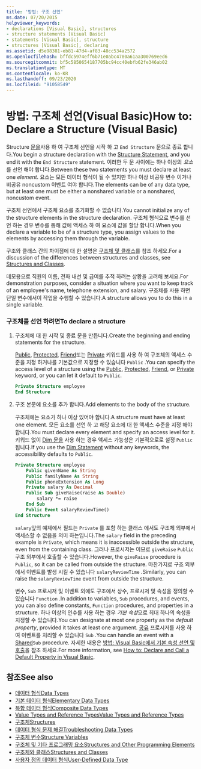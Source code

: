 ```yaml
---
title: '방법: 구조 선언'
ms.date: 07/20/2015
helpviewer_keywords:
- declarations [Visual Basic], structures
- structure statements [Visual Basic]
- statements [Visual Basic], structure
- structures [Visual Basic], declaring
ms.assetid: d5e98381-eb81-47d4-af83-48cc534a2572
ms.openlocfilehash: bffdc5974eff6b71e0abc4780a61aa300769eed6
ms.sourcegitcommit: bf5c5850654187705bc94cc40ebfb62fe346ab02
ms.translationtype: MT
ms.contentlocale: ko-KR
ms.lasthandoff: 09/23/2020
ms.locfileid: "91058549"
---
```

# <a name="how-to-declare-a-structure-visual-basic"></a><span data-ttu-id="4403b-102">방법: 구조체 선언(Visual Basic)</span><span class="sxs-lookup"><span data-stu-id="4403b-102">How to: Declare a Structure (Visual Basic)</span></span>

<span data-ttu-id="4403b-103">Structure [문을](../../../language-reference/statements/structure-statement.md)사용 하 여 구조체 선언을 시작 하 고 `End Structure` 문으로 종료 합니다.</span><span class="sxs-lookup"><span data-stu-id="4403b-103">You begin a structure declaration with the [Structure Statement](../../../language-reference/statements/structure-statement.md), and you end it with the `End Structure` statement.</span></span> <span data-ttu-id="4403b-104">이러한 두 문 사이에는 하나 이상의 *요소*를 선언 해야 합니다.</span><span class="sxs-lookup"><span data-stu-id="4403b-104">Between these two statements you must declare at least one *element*.</span></span> <span data-ttu-id="4403b-105">요소는 모든 데이터 형식이 될 수 있지만 하나 이상 비공유 변수 이거나 비공유 noncustom 이벤트 여야 합니다.</span><span class="sxs-lookup"><span data-stu-id="4403b-105">The elements can be of any data type, but at least one must be either a nonshared variable or a nonshared, noncustom event.</span></span>  
  
 <span data-ttu-id="4403b-106">구조체 선언에서 구조체 요소를 초기화할 수 없습니다.</span><span class="sxs-lookup"><span data-stu-id="4403b-106">You cannot initialize any of the structure elements in the structure declaration.</span></span> <span data-ttu-id="4403b-107">구조체 형식으로 변수를 선언 하는 경우 변수를 통해 값에 액세스 하 여 요소에 값을 할당 합니다.</span><span class="sxs-lookup"><span data-stu-id="4403b-107">When you declare a variable to be of a structure type, you assign values to the elements by accessing them through the variable.</span></span>  
  
 <span data-ttu-id="4403b-108">구조와 클래스 간의 차이점에 대 한 설명은 [구조체 및 클래스](structures-and-classes.md)를 참조 하세요.</span><span class="sxs-lookup"><span data-stu-id="4403b-108">For a discussion of the differences between structures and classes, see [Structures and Classes](structures-and-classes.md).</span></span>  
  
 <span data-ttu-id="4403b-109">데모용으로 직원의 이름, 전화 내선 및 급여를 추적 하려는 상황을 고려해 보세요.</span><span class="sxs-lookup"><span data-stu-id="4403b-109">For demonstration purposes, consider a situation where you want to keep track of an employee's name, telephone extension, and salary.</span></span> <span data-ttu-id="4403b-110">구조체를 사용 하면 단일 변수에서이 작업을 수행할 수 있습니다.</span><span class="sxs-lookup"><span data-stu-id="4403b-110">A structure allows you to do this in a single variable.</span></span>  
  
### <a name="to-declare-a-structure"></a><span data-ttu-id="4403b-111">구조체를 선언 하려면</span><span class="sxs-lookup"><span data-stu-id="4403b-111">To declare a structure</span></span>  
  
1. <span data-ttu-id="4403b-112">구조체에 대 한 시작 및 종료 문을 만듭니다.</span><span class="sxs-lookup"><span data-stu-id="4403b-112">Create the beginning and ending statements for the structure.</span></span>  
  
     <span data-ttu-id="4403b-113">[Public](../../../language-reference/modifiers/public.md), [Protected](../../../language-reference/modifiers/protected.md), [Friend](../../../language-reference/modifiers/friend.md)또는 [Private](../../../language-reference/modifiers/private.md) 키워드를 사용 하 여 구조체의 액세스 수준을 지정 하거나를 기본값으로 지정할 수 있습니다 `Public` .</span><span class="sxs-lookup"><span data-stu-id="4403b-113">You can specify the access level of a structure using the [Public](../../../language-reference/modifiers/public.md), [Protected](../../../language-reference/modifiers/protected.md), [Friend](../../../language-reference/modifiers/friend.md), or [Private](../../../language-reference/modifiers/private.md) keyword, or you can let it default to `Public`.</span></span>  
  
    ```vb  
    Private Structure employee  
    End Structure  
    ```  
  
2. <span data-ttu-id="4403b-114">구조 본문에 요소를 추가 합니다.</span><span class="sxs-lookup"><span data-stu-id="4403b-114">Add elements to the body of the structure.</span></span>  
  
     <span data-ttu-id="4403b-115">구조체에는 요소가 하나 이상 있어야 합니다.</span><span class="sxs-lookup"><span data-stu-id="4403b-115">A structure must have at least one element.</span></span> <span data-ttu-id="4403b-116">모든 요소를 선언 하 고 해당 요소에 대 한 액세스 수준을 지정 해야 합니다.</span><span class="sxs-lookup"><span data-stu-id="4403b-116">You must declare every element and specify an access level for it.</span></span> <span data-ttu-id="4403b-117">키워드 없이 [Dim 문을](../../../language-reference/statements/dim-statement.md) 사용 하는 경우 액세스 가능성은 기본적으로로 설정 `Public` 됩니다.</span><span class="sxs-lookup"><span data-stu-id="4403b-117">If you use the [Dim Statement](../../../language-reference/statements/dim-statement.md) without any keywords, the accessibility defaults to `Public`.</span></span>  
  
    ```vb  
    Private Structure employee  
        Public givenName As String  
        Public familyName As String  
        Public phoneExtension As Long  
        Private salary As Decimal  
        Public Sub giveRaise(raise As Double)  
            salary *= raise  
        End Sub  
        Public Event salaryReviewTime()  
    End Structure  
    ```  
  
     <span data-ttu-id="4403b-118">`salary`앞의 예제에서 필드는 `Private` 를 포함 하는 클래스 에서도 구조체 외부에서 액세스할 수 없음을 의미 하는입니다.</span><span class="sxs-lookup"><span data-stu-id="4403b-118">The `salary` field in the preceding example is `Private`, which means it is inaccessible outside the structure, even from the containing class.</span></span> <span data-ttu-id="4403b-119">그러나 프로시저는 이므로 `giveRaise` `Public` 구조 외부에서 호출할 수 있습니다.</span><span class="sxs-lookup"><span data-stu-id="4403b-119">However, the `giveRaise` procedure is `Public`, so it can be called from outside the structure.</span></span> <span data-ttu-id="4403b-120">마찬가지로 구조 외부에서 이벤트를 발생 시킬 수 있습니다 `salaryReviewTime` .</span><span class="sxs-lookup"><span data-stu-id="4403b-120">Similarly, you can raise the `salaryReviewTime` event from outside the structure.</span></span>  
  
     <span data-ttu-id="4403b-121">변수, `Sub` 프로시저 및 이벤트 외에도 구조에서 상수, 프로시저 및 속성을 정의할 수 있습니다 `Function` .</span><span class="sxs-lookup"><span data-stu-id="4403b-121">In addition to variables, `Sub` procedures, and events, you can also define constants, `Function` procedures, and properties in a structure.</span></span> <span data-ttu-id="4403b-122">하나 이상의 인수를 사용 하는 경우 *기본 속성*으로 최대 하나의 속성을 지정할 수 있습니다.</span><span class="sxs-lookup"><span data-stu-id="4403b-122">You can designate at most one property as the *default property*, provided it takes at least one argument.</span></span> <span data-ttu-id="4403b-123">[공유](../../../language-reference/modifiers/shared.md) 프로시저를 사용 하 여 이벤트를 처리할 수 있습니다 `Sub` .</span><span class="sxs-lookup"><span data-stu-id="4403b-123">You can handle an event with a [Shared](../../../language-reference/modifiers/shared.md)`Sub` procedure.</span></span> <span data-ttu-id="4403b-124">자세한 내용은 [방법: Visual Basic에서 기본 속성 선언 및 호출](../procedures/how-to-declare-and-call-a-default-property.md)을 참조 하세요.</span><span class="sxs-lookup"><span data-stu-id="4403b-124">For more information, see [How to: Declare and Call a Default Property in Visual Basic](../procedures/how-to-declare-and-call-a-default-property.md).</span></span>  
  
## <a name="see-also"></a><span data-ttu-id="4403b-125">참조</span><span class="sxs-lookup"><span data-stu-id="4403b-125">See also</span></span>

- [<span data-ttu-id="4403b-126">데이터 형식</span><span class="sxs-lookup"><span data-stu-id="4403b-126">Data Types</span></span>](index.md)
- [<span data-ttu-id="4403b-127">기본 데이터 형식</span><span class="sxs-lookup"><span data-stu-id="4403b-127">Elementary Data Types</span></span>](elementary-data-types.md)
- [<span data-ttu-id="4403b-128">복합 데이터 형식</span><span class="sxs-lookup"><span data-stu-id="4403b-128">Composite Data Types</span></span>](composite-data-types.md)
- [<span data-ttu-id="4403b-129">Value Types and Reference Types</span><span class="sxs-lookup"><span data-stu-id="4403b-129">Value Types and Reference Types</span></span>](value-types-and-reference-types.md)
- [<span data-ttu-id="4403b-130">구조체</span><span class="sxs-lookup"><span data-stu-id="4403b-130">Structures</span></span>](structures.md)
- [<span data-ttu-id="4403b-131">데이터 형식 문제 해결</span><span class="sxs-lookup"><span data-stu-id="4403b-131">Troubleshooting Data Types</span></span>](troubleshooting-data-types.md)
- [<span data-ttu-id="4403b-132">구조체 변수</span><span class="sxs-lookup"><span data-stu-id="4403b-132">Structure Variables</span></span>](structure-variables.md)
- [<span data-ttu-id="4403b-133">구조체 및 기타 프로그래밍 요소</span><span class="sxs-lookup"><span data-stu-id="4403b-133">Structures and Other Programming Elements</span></span>](structures-and-other-programming-elements.md)
- [<span data-ttu-id="4403b-134">구조체와 클래스</span><span class="sxs-lookup"><span data-stu-id="4403b-134">Structures and Classes</span></span>](structures-and-classes.md)
- [<span data-ttu-id="4403b-135">사용자 정의 데이터 형식</span><span class="sxs-lookup"><span data-stu-id="4403b-135">User-Defined Data Type</span></span>](../../../language-reference/data-types/user-defined-data-type.md)
